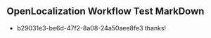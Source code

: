 ## OpenLocalization Workflow Test MarkDown
* b29031e3-be6d-47f2-8a08-24a50aee8fe3 thanks!

<!--HONumber=Sep16_HO1-->


